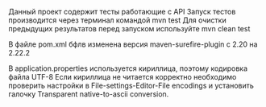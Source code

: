 Данный проект содержит тесты работающие с API
Запуск тестов производится через терминал командой mvn test
Для очистки предыдущих результатов перед запуском используйте mvn clean test

В файле pom.xml бфлв изменена версия maven-surefire-plugin с 2.20 на 2.22.2

В application.properties используется кириллица, поэтому кодировка файла UTF-8
Если кириллица не читается корректно необходимо проверить настройки в
File-settings-Editor-File encodings и установить галочку Transparent native-to-ascii conversion.

